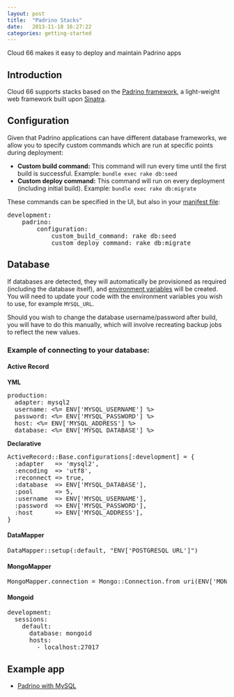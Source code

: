 ```yaml
---
layout: post
title:  "Padrino Stacks"
date:   2013-11-18 16:27:22
categories: getting-started
---
```


<p class="lead">Cloud 66 makes it easy to deploy and maintain Padrino apps</p>

## Introduction

Cloud 66 supports stacks based on the [Padrino framework](http://www.pardinorb.com/), a light-weight web framework built upon [Sinatra](https://help.cloud66.com/getting-started/sinatra-stacks.html).

## Configuration

Given that Padrino applications can have different database frameworks, we allow you to specify custom commands which are run at specific points during deployment:

- **Custom build command:** This command will run every time until the first build is successful. Example: `bundle exec rake db:seed`
- **Custom deploy command:** This command will run on every deployment (including initial build). Example: `bundle exec rake db:migrate`

These commands can be specified in the UI, but also in your [manifest file](http://help.cloud66.com/stack-features/manifest-files.html):
<pre class="terminal">
development:
    padrino:
        configuration:
            custom&#95;build&#95;command: rake db:seed
            custom&#95;deploy&#95;command: rake db:migrate
</pre>

## Database

If databases are detected, they will automatically be provisioned as required (including the database itself), and [environment variables](http://help.cloud66.com/stack-features/assign-env-vars.html) will be created. You will need to update your code with the environment variables you wish to use, for example `MYSQL_URL`.

Should you wish to change the database username/password after build, you will have to do this manually, which will involve recreating backup jobs to reflect the new values.

### Example of connecting to your database:
#### Active Record

**YML**
<pre class="terminal">
production:
  adapter: mysql2
  username: <%= ENV['MYSQL&#95;USERNAME'] %>
  password: <%= ENV['MYSQL&#95;PASSWORD'] %>
  host: <%= ENV['MYSQL&#95;ADDRESS'] %>
  database: <%= ENV['MYSQL&#95;DATABASE'] %>
</pre>

**Declarative**
<pre class="terminal">
ActiveRecord::Base.configurations[:development] = {
  :adapter   => 'mysql2',
  :encoding  => 'utf8',
  :reconnect => true,
  :database  => ENV['MYSQL&#95;DATABASE'],
  :pool      => 5,
  :username  => ENV['MYSQL&#95;USERNAME'],
  :password  => ENV['MYSQL&#95;PASSWORD'],
  :host      => ENV['MYSQL&#95;ADDRESS'],
}
</pre>

#### DataMapper
<pre class="terminal">
DataMapper::setup(:default, "ENV['POSTGRESQL&#95;URL']")
</pre>

#### MongoMapper
<pre class="terminal">
MongoMapper.connection = Mongo::Connection.from_uri(ENV['MONGODB_URL'])
</pre>

#### Mongoid
<pre class="terminal">
development:
  sessions:
    default:
      database: mongoid
      hosts:
        - localhost:27017
</pre>

## Example app

* <a href="https://www.cloud66.com/stacks/new?eduid=padrino_mysql" target="_blank">Padrino with MySQL</a>